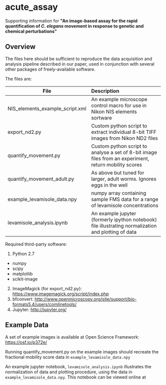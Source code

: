 # acute_assay
Supporting information for **"An image-based assay for the rapid quantification of *C. elegans* movement in response to genetic and chemical perturbations"**

## Overview
The files here should be sufficient to reproduce the data acquisition and analysis pipeline described in our paper, used in conjunction with several other packages of freely-available software.

The files are:


| File        | Description     |
| ------------- |:-------------| 
| NIS_elements_example_script.xml     | An example microscope control macro for use in Nikon NIS elements sortware|
| export_nd2.py      | Custom python script to extract individual 8-bit TIFF images from Nikon ND2 files     | 
| quantify_movement.py | Custom python script to analyse a set of 8-bit image files from an experiment, return mobility scores     |
| quantify_movement_adult.py | As above but tuned for larger, adult worms. Ignores eggs in the well|
| example_levamisole_data.npy| numpy array containing sample FMS data for a range of levamisole concentrations|
| levamisole_analysis.ipynb  | An example jupyter (formerly ipython notebook) file illustrating normalization and plotting of data|

Required third-party software:
1. Python 2.7
- numpy
- scipy
- matplotlib
- scikit-image
2. ImageMagick (for export_nd2.py): https://www.imagemagick.org/script/index.php
3. bfconvert: http://www.openmicroscopy.org/site/support/bio-formats5.4/users/comlinetools/
4. Jupyter: http://jupyter.org/


## Example Data
A set of example images is available at Open Science Framework: https://osf.io/p372e/

Running quantify_movement.py on the example images should recreate the fractional mobility score data in `example_levamisole_data.npy`

An example jupyter notebook, `levamisole_analysis.ipynb` illustrates the normalization of data and plotting procedure, using the data in `example_levamisole_data.npy`. This notebook can be viewed online at 
